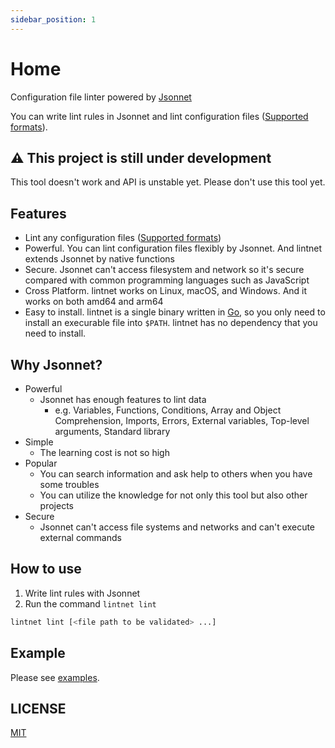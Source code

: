 ```yaml
---
sidebar_position: 1
---
```


# Home

Configuration file linter powered by [Jsonnet](https://jsonnet.org/)

You can write lint rules in Jsonnet and lint configuration files ([Supported formats](#supported-file-format)).

## :warning: This project is still under development

This tool doesn't work and API is unstable yet.
Please don't use this tool yet.

## Features

- Lint any configuration files ([Supported formats](#supported-file-format))
- Powerful. You can lint configuration files flexibly by Jsonnet. And lintnet extends Jsonnet by native functions
- Secure. Jsonnet can't access filesystem and network so it's secure compared with common programming languages such as JavaScript
- Cross Platform. lintnet works on Linux, macOS, and Windows. And it works on both amd64 and arm64
- Easy to install. lintnet is a single binary written in [Go](https://go.dev/), so you only need to install an execurable file into `$PATH`. lintnet has no dependency that you need to install.

## Why Jsonnet?

- Powerful
  - Jsonnet has enough features to lint data
    - e.g. Variables, Functions, Conditions, Array and Object Comprehension, Imports, Errors, External variables, Top-level arguments, Standard library
- Simple
  - The learning cost is not so high
- Popular
  - You can search information and ask help to others when you have some troubles
  - You can utilize the knowledge for not only this tool but also other projects
- Secure
  - Jsonnet can't access file systems and networks and can't execute external commands

## How to use

1. Write lint rules with Jsonnet
1. Run the command `lintnet lint`

```sh
lintnet lint [<file path to be validated> ...]
```

## Example

Please see [examples](https://github.com/lintnet/lintnet/tree/main/examples).

## LICENSE

[MIT](https://github.com/lintnet/lintnet/blob/main/LICENSE)
